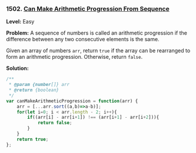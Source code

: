 ### 1502. [Can Make Arithmetic Progression From Sequence](https://leetcode.com/problems/can-make-arithmetic-progression-from-sequence/)

**Level:** Easy

**Problem:**
A sequence of numbers is called an arithmetic progression if the difference between any two consecutive elements is the same.

Given an array of numbers `arr`, return `true` if the array can be rearranged to form an arithmetic progression. Otherwise, return `false`.


**Solution:**
```javascript
/**
 * @param {number[]} arr
 * @return {boolean}
 */
var canMakeArithmeticProgression = function(arr) {
    arr = [...arr.sort((a,b)=>a-b)];
    for(let i=0; i < arr.length - 2; i++){
        if((arr[i] - arr[i+1]) !== (arr[i+1] - arr[i+2])){
            return false;
        }
    }
    return true;
};
```
